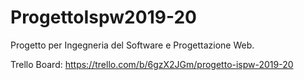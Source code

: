 # ProgettoIspw2019-20
Progetto per Ingegneria del Software e Progettazione Web.

Trello Board: https://trello.com/b/6gzX2JGm/progetto-ispw-2019-20
